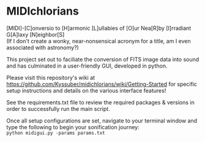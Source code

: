 # MIDIchlorians
[MIDI]-[C]onversio to [H]armonic [L]ullabies of [O]ur Nea[R]by [I]rradiant G[A]laxy [N]eighbor[S] <br>
(If I don't create a wonky, near-nonsensical acronym for a title, am I even associated with astronomy?)

This project set out to faciliate the conversion of FITS image data into sound and has culminated in a user-friendly GUI, developed in python. 

Please visit this repository's wiki at https://github.com/Kyssuber/midichlorians/wiki/Getting-Started for specific setup instructions and details on the various interface features!

See the requirements.txt file to review the required packages & versions in order to successfully run the main script.

Once all setup configurations are set, navigate to your terminal window and type the following to begin your sonification journey: <br>
`python midigui.py -params params.txt`
